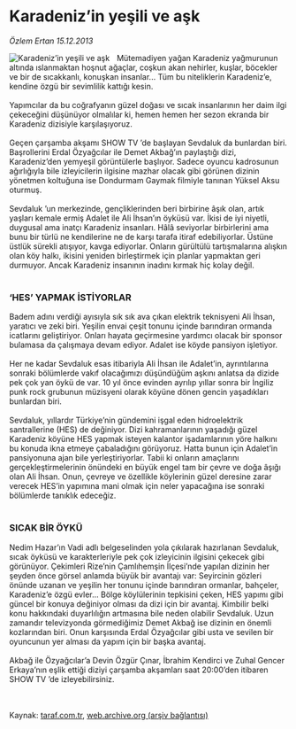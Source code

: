 # Karadeniz’in yeşili ve aşk

*Özlem Ertan 15.12.2013*

<div class="yazi"><img align="left" alt="Karadeniz’in yeşili ve aşk" border="0" src="http://www.taraf.com.tr/fotoraflar/makaleler/karadeniz-in-yesili-ve-ask_2424_orijinal.jpg" style="border-right-width:10px; border-color:#FFFFFF"/>Mütemadiyen yağan Karadeniz yağmurunun altında ıslanmaktan hoşnut ağaçlar, coşkun akan nehirler, kuşlar, böcekler ve bir de sıcakkanlı, konuşkan insanlar... Tüm bu niteliklerin Karadeniz’e, kendine özgü bir sevimlilik kattığı kesin.<br/><br/>Yapımcılar da bu coğrafyanın güzel doğası ve sıcak insanlarının her daim ilgi çekeceğini düşünüyor olmalılar ki, hemen hemen her sezon ekranda bir Karadeniz dizisiyle karşılaşıyoruz.<br/><br/>Geçen çarşamba akşamı SHOW TV ’de başlayan Sevdaluk da bunlardan biri. Başrollerini Erdal Özyağcılar ile Demet Akbağ’ın paylaştığı dizi, Karadeniz’den yemyeşil görüntülerle başlıyor. Sadece oyuncu kadrosunun ağırlığıyla bile izleyicilerin ilgisine mazhar olacak gibi görünen dizinin yönetmen koltuğuna ise Dondurmam Gaymak filmiyle tanınan Yüksel Aksu oturmuş.<br/><br/>Sevdaluk ’un merkezinde, gençliklerinden beri birbirine âşık olan, artık yaşları kemale ermiş Adalet ile Ali İhsan’ın öyküsü var. İkisi de iyi niyetli, duygusal ama inatçı Karadeniz insanları. Hâlâ seviyorlar birbirlerini ama bunu bir türlü ne kendilerine ne de karşı tarafa itiraf edebiliyorlar. Üstüne üstlük sürekli atışıyor, kavga ediyorlar. Onların gürültülü tartışmalarına alışkın olan köy halkı, ikisini yeniden birleştirmek için planlar yapmaktan geri durmuyor. Ancak Karadeniz insanının inadını kırmak hiç kolay değil.<br/><br/><h3>‘HES’ YAPMAK İSTİYORLAR</h3>Badem adını verdiği ayısıyla sık sık ava çıkan elektrik teknisyeni Ali İhsan, yaratıcı ve zeki biri. Yeşilin envai çeşit tonunu içinde barındıran ormanda icatlarını geliştiriyor. Onları hayata geçirmesine yardımcı olacak bir sponsor bulamasa da çalışmaya devam ediyor. Adalet ise köyde pansiyon işletiyor.<br/><br/>Her ne kadar Sevdaluk esas itibariyla Ali İhsan ile Adalet’in, ayrıntılarına sonraki bölümlerde vakıf olacağımızı düşündüğüm aşkını anlatsa da dizide pek çok yan öykü de var. 10 yıl önce evinden ayrılıp yıllar sonra bir İngiliz punk rock grubunun müzisyeni olarak köyüne dönen gencin yaşadıkları bunlardan biri.<br/><br/>Sevdaluk, yıllardır Türkiye’nin gündemini işgal eden hidroelektrik santrallerine (HES) de değiniyor. Dizi kahramanlarının yaşadığı güzel Karadeniz köyüne HES yapmak isteyen kalantor işadamlarının yöre halkını bu konuda ikna etmeye çabaladığını görüyoruz. Hatta bunun için Adalet’in pansiyonuna ajan bile yerleştiriyorlar. Tabii ki onların amaçlarını gerçekleştirmelerinin önündeki en büyük engel tam bir çevre ve doğa âşığı olan Ali İhsan. Onun, çevreye ve özellikle köylerinin güzel deresine zarar verecek HES’in yapımına mani olmak için neler yapacağına ise sonraki bölümlerde tanıklık edeceğiz.<br/><br/><h3>SICAK BİR ÖYKÜ</h3>Nedim Hazar’ın Vadi adlı belgeselinden yola çıkılarak hazırlanan Sevdaluk, sıcak öyküsü ve karakterleriyle pek çok izleyicinin ilgisini çekecek gibi görünüyor. Çekimleri Rize’nin Çamlıhemşin İlçesi’nde yapılan dizinin her şeyden önce görsel anlamda büyük bir avantajı var: Seyircinin gözleri önünde uzanan ve yeşilin her tonunu içinde barındıran ormanlar, bahçeler, Karadeniz’e özgü evler... Bölge köylülerinin tepkisini çeken, HES yapımı gibi güncel bir konuya değiniyor olması da dizi için bir avantaj. Kimbilir belki konu hakkındaki duyarlılığın artmasına bile neden olabilir Sevdaluk. Uzun zamandır televizyonda görmediğimiz Demet Akbağ ise dizinin en önemli kozlarından biri. Onun karşısında Erdal Özyağcılar gibi usta ve sevilen bir oyuncunun yer alması da yapım için bir başka avantaj.<br/><br/>Akbağ ile Özyağcılar’a Devin Özgür Çınar, İbrahim Kendirci ve Zuhal Gencer Erkaya’nın eşlik ettiği diziyi çarşamba akşamları saat 20:00’den itibaren SHOW TV ’de izleyebilirsiniz.<br/><br/><br/>
</div>

Kaynak: [taraf.com.tr](http://www.taraf.com.tr:80/ozlem-ertan-3/makale-karadeniz-in-yesili-ve-ask.htm), [web.archive.org (arşiv bağlantısı)](http://web.archive.org/web/20131217200638/http://www.taraf.com.tr:80/ozlem-ertan-3/makale-karadeniz-in-yesili-ve-ask.htm)
